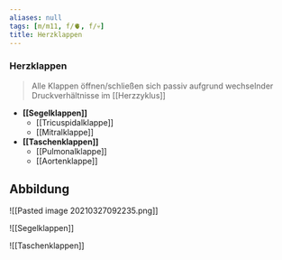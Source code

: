 ```yaml
---
aliases: null
tags: [m/m11, f/🫀, f/💀]
title: Herzklappen
---
```

### Herzklappen 
> Alle Klappen öffnen/schließen sich passiv aufgrund wechselnder Druckverhältnisse im [[Herzzyklus]]
- **[[Segelklappen]]**
	- [[Tricuspidalklappe]]
	- [[Mitralklappe]]
- **[[Taschenklappen]]**
	- [[Pulmonalklappe]]
	- [[Aortenklappe]]

## Abbildung
![[Pasted image 20210327092235.png]]

![[Segelklappen]]

![[Taschenklappen]]